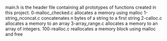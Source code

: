 main.h is the header file containing all prototypes of functions created in this project.
0-malloc_checked.c allocates a memory using malloc
1-string_nconcat.c concatenates n bytes of a string to a first string
2-calloc.c allocates a memory to an array
3-array_range.c allocates a memory to an array of integers.
100-realloc.c reallocates a memory block using malloc and free
